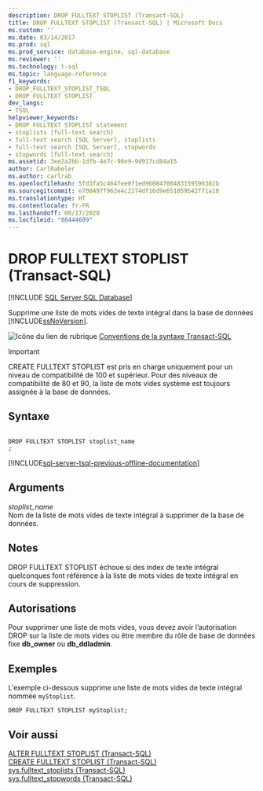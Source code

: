 ```yaml
---
description: DROP FULLTEXT STOPLIST (Transact-SQL)
title: DROP FULLTEXT STOPLIST (Transact-SQL) | Microsoft Docs
ms.custom: ''
ms.date: 03/14/2017
ms.prod: sql
ms.prod_service: database-engine, sql-database
ms.reviewer: ''
ms.technology: t-sql
ms.topic: language-reference
f1_keywords:
- DROP_FULLTEXT_STOPLIST_TSQL
- DROP FULLTEXT STOPLIST
dev_langs:
- TSQL
helpviewer_keywords:
- DROP FULLTEXT STOPLIST statement
- stoplists [full-text search]
- full-text search [SQL Server], stoplists
- full-text search [SQL Server], stopwords
- stopwords [full-text search]
ms.assetid: 3ee2a2bb-1dfb-4e7c-90e9-9d917cd84a15
author: CarlRabeler
ms.author: carlrab
ms.openlocfilehash: 5fd3fa5c464fee0f1ed96084700483159596302b
ms.sourcegitcommit: e700497f962e4c2274df16d9e651059b42ff1a10
ms.translationtype: HT
ms.contentlocale: fr-FR
ms.lasthandoff: 08/17/2020
ms.locfileid: "88444609"
---
```

# <a name="drop-fulltext-stoplist-transact-sql"></a>DROP FULLTEXT STOPLIST (Transact-SQL)
[!INCLUDE [SQL Server SQL Database](../../includes/applies-to-version/sql-asdb.md)]

  Supprime une liste de mots vides de texte intégral dans la base de données [!INCLUDE[ssNoVersion](../../includes/ssnoversion-md.md)].  
  
 ![Icône du lien de rubrique](../../database-engine/configure-windows/media/topic-link.gif "Icône du lien de rubrique") [Conventions de la syntaxe Transact-SQL](../../t-sql/language-elements/transact-sql-syntax-conventions-transact-sql.md)  
  
> [!IMPORTANT]  
>  CREATE FULLTEXT STOPLIST est pris en charge uniquement pour un niveau de compatibilité de 100 et supérieur. Pour des niveaux de compatibilité de 80 et 90, la liste de mots vides système est toujours assignée à la base de données.  
  
## <a name="syntax"></a>Syntaxe  
  
```  
  
DROP FULLTEXT STOPLIST stoplist_name  
;  
```  
  
[!INCLUDE[sql-server-tsql-previous-offline-documentation](../../includes/sql-server-tsql-previous-offline-documentation.md)]

## <a name="arguments"></a>Arguments
 *stoplist_name*  
 Nom de la liste de mots vides de texte intégral à supprimer de la base de données.  
  
## <a name="remarks"></a>Notes  
 DROP FULLTEXT STOPLIST échoue si des index de texte intégral quelconques font référence à la liste de mots vides de texte intégral en cours de suppression.  
  
## <a name="permissions"></a>Autorisations  
 Pour supprimer une liste de mots vides, vous devez avoir l’autorisation DROP sur la liste de mots vides ou être membre du rôle de base de données fixe **db_owner** ou **db_ddladmin**.  
  
## <a name="examples"></a>Exemples  
 L'exemple ci-dessous supprime une liste de mots vides de texte intégral nommée `myStoplist`.  
  
```  
DROP FULLTEXT STOPLIST myStoplist;  
```  
  
## <a name="see-also"></a>Voir aussi  
 [ALTER FULLTEXT STOPLIST &#40;Transact-SQL&#41;](../../t-sql/statements/alter-fulltext-stoplist-transact-sql.md)   
 [CREATE FULLTEXT STOPLIST &#40;Transact-SQL&#41;](../../t-sql/statements/create-fulltext-stoplist-transact-sql.md)   
 [sys.fulltext_stoplists &#40;Transact-SQL&#41;](../../relational-databases/system-catalog-views/sys-fulltext-stoplists-transact-sql.md)   
 [sys.fulltext_stopwords &#40;Transact-SQL&#41;](../../relational-databases/system-catalog-views/sys-fulltext-stopwords-transact-sql.md)  
  
  
